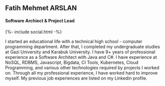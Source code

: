 <div class="identity" >
  <div class="picture">
  </div>  
  <h2 class="name">Fatih Mehmet ARSLAN</h2>
  <h4 class="title">Software Archiect & Project Lead</h4>
  <div class="social-links">
      {%- include social.html -%}
  </div>
</div>


I started an educational life with a technical high school - computer programming department. After that, I completed my undergraduate studies at Gazi University and Karabuk University. I have 9+ years of professional experience as a Software Architect with Java and C#. I have experience at NoSQL, RDBMS, Javascript, Bigdata, CI Tools, Kubernetes, Cloud Programming, and various other technologies required by projects I worked on. Through all my professional experience, I have worked hard to improve myself. My previous job experiences are listed on my Linkedin profile.


